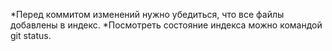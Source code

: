 *Перед коммитом изменений нужно убедиться, что все файлы добавлены в индекс.
*Посмотреть состояние индекса можно командой git status.
